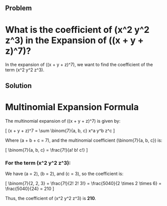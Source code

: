 ## Problem
# What is the coefficient of \(x^2 y^2 z^3\) in the Expansion of \((x + y + z)^7\)?

In the expansion of \((x + y + z)^7\), we want to find the coefficient of the term \(x^2 y^2 z^3\).

## Solution
# Multinomial Expansion Formula

The multinomial expansion of \((x + y + z)^7\) is given by:

\[
(x + y + z)^7 = \sum \binom{7}{a, b, c} x^a y^b z^c
\]

Where \(a + b + c = 7\), and the multinomial coefficient \(\binom{7}{a, b, c}\) is:

\[
\binom{7}{a, b, c} = \frac{7!}{a! b! c!}
\]

### For the term \(x^2 y^2 z^3\):

We have \(a = 2\), \(b = 2\), and \(c = 3\), so the coefficient is:

\[
\binom{7}{2, 2, 3} = \frac{7!}{2! 2! 3!} = \frac{5040}{2 \times 2 \times 6} = \frac{5040}{24} = 210
\]

Thus, the coefficient of \(x^2 y^2 z^3\) is **210**.

